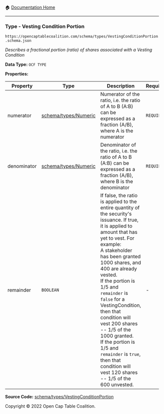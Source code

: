 :house: [Documentation Home](/README.md)

---

### Type - Vesting Condition Portion

`https://opencaptablecoalition.com/schema/types/VestingConditionPortion.schema.json`

_Describes a fractional portion (ratio) of shares associated with a Vesting Condition_

**Data Type:** `OCF TYPE`

**Properties:**

| Property    | Type                                                  | Description                                                                                                                                                                                                                                                                                                                                                                                                                                                                                                    | Required   |
| ----------- | ----------------------------------------------------- | -------------------------------------------------------------------------------------------------------------------------------------------------------------------------------------------------------------------------------------------------------------------------------------------------------------------------------------------------------------------------------------------------------------------------------------------------------------------------------------------------------------- | ---------- |
| numerator   | [schema/types/Numeric](/docs/schema/types/Numeric.md) | Numerator of the ratio, i.e. the ratio of A to B (A:B) can be expressed as a fraction (A/B), where A is the numerator                                                                                                                                                                                                                                                                                                                                                                                          | `REQUIRED` |
| denominator | [schema/types/Numeric](/docs/schema/types/Numeric.md) | Denominator of the ratio, i.e. the ratio of A to B (A:B) can be expressed as a fraction (A/B), where B is the denominator                                                                                                                                                                                                                                                                                                                                                                                      | `REQUIRED` |
| remainder   | `BOOLEAN`                                             | If false, the ratio is applied to the entire quantity of the security's issuance. If true, it is applied to amount that has yet to vest. For example:</br> A stakeholder has been granted 1000 shares, and 400 are already vested.</br>If the portion is 1/5 and `remainder` is `false` for a VestingCondition, then that condition will vest 200 shares -- 1/5 of the 1000 granted.</br>If the portion is 1/5 and `remainder` is `true`, then that condition will vest 120 shares -- 1/5 of the 600 unvested. | -          |

**Source Code:** [schema/types/VestingConditionPortion](/schema/types/VestingConditionPortion.schema.json)

Copyright © 2022 Open Cap Table Coalition.
